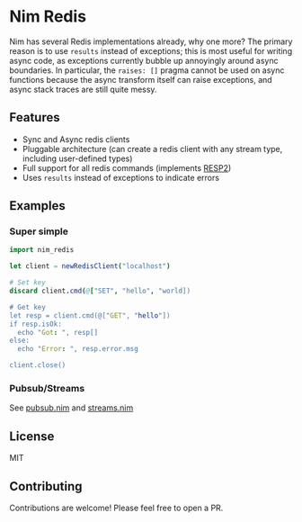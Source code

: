 # Nim Redis

Nim has several Redis implementations already, why one more? The primary reason is to use `results` instead of
exceptions; this is most useful for writing async code, as exceptions currently bubble up annoyingly around
async boundaries. In particular, the `raises: []` pragma cannot be used on async functions because the async
transform itself can raise exceptions, and async stack traces are still quite messy.

## Features

- Sync and Async redis clients
- Pluggable architecture (can create a redis client with any stream type, including user-defined types)
- Full support for all redis commands (implements [RESP2](https://redis.io/docs/reference/protocol-spec/))
- Uses `results` instead of exceptions to indicate errors

## Examples

### Super simple

```nim
import nim_redis

let client = newRedisClient("localhost")

# Set key
discard client.cmd(@["SET", "hello", "world])

# Get key
let resp = client.cmd(@["GET", "hello"])
if resp.isOk:
  echo "Got: ", resp[]
else:
  echo "Error: ", resp.error.msg

client.close()
```

### Pubsub/Streams

See [pubsub.nim](tests/pubsub.nim) and [streams.nim](tests/streams.nim)


## License

MIT

## Contributing

Contributions are welcome! Please feel free to open a PR.

